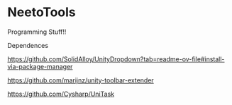 # NeetoTools
Programming Stuff!!

Dependences

https://github.com/SolidAlloy/UnityDropdown?tab=readme-ov-file#install-via-package-manager

https://github.com/marijnz/unity-toolbar-extender

https://github.com/Cysharp/UniTask

